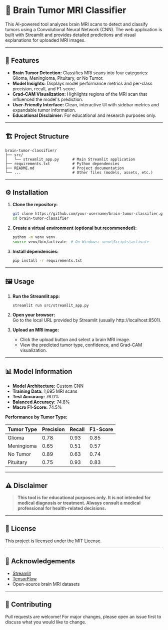 # 🧠 Brain Tumor MRI Classifier

This AI-powered tool analyzes brain MRI scans to detect and classify tumors using a Convolutional Neural Network (CNN). The web application is built with Streamlit and provides detailed predictions and visual explanations for uploaded MRI images.

---

## 🚀 Features

- **Brain Tumor Detection:** Classifies MRI scans into four categories: Glioma, Meningioma, Pituitary, or No Tumor.
- **Model Insights:** Displays model performance metrics and per-class precision, recall, and F1-score.
- **Grad-CAM Visualization:** Highlights regions of the MRI scan that influenced the model's prediction.
- **User-Friendly Interface:** Clean, interactive UI with sidebar metrics and expandable tumor information.
- **Educational Disclaimer:** For educational and research purposes only.

---

## 🏗️ Project Structure

```
brain-tumor-classifier/
├── src/
│   └── streamlit_app.py      # Main Streamlit application
├── requirements.txt          # Python dependencies
├── README.md                 # Project documentation
└── ...                       # Other files (models, assets, etc.)
```

---

## ⚙️ Installation

1. **Clone the repository:**
   ```bash
   git clone https://github.com/your-username/brain-tumor-classifier.git
   cd brain-tumor-classifier
   ```

2. **Create a virtual environment (optional but recommended):**
   ```bash
   python -m venv venv
   source venv/bin/activate  # On Windows: venv\Scripts\activate
   ```

3. **Install dependencies:**
   ```bash
   pip install -r requirements.txt
   ```

---

## 🖼️ Usage

1. **Run the Streamlit app:**
   ```bash
   streamlit run src/streamlit_app.py
   ```

2. **Open your browser:**  
   Go to the local URL provided by Streamlit (usually http://localhost:8501).

3. **Upload an MRI image:**  
   - Click the upload button and select a brain MRI image.
   - View the predicted tumor type, confidence, and Grad-CAM visualization.

---

## 📊 Model Information

- **Model Architecture:** Custom CNN
- **Training Data:** 1,695 MRI scans
- **Test Accuracy:** 76.0%
- **Balanced Accuracy:** 74.8%
- **Macro F1-Score:** 74.5%

**Performance by Tumor Type:**

| Tumor Type  | Precision | Recall | F1-Score |
|-------------|-----------|--------|----------|
| Glioma      | 0.78      | 0.93   | 0.85     |
| Meningioma  | 0.65      | 0.51   | 0.57     |
| No Tumor    | 0.89      | 0.63   | 0.74     |
| Pituitary   | 0.75      | 0.93   | 0.83     |

---

## ⚠️ Disclaimer

> **This tool is for educational purposes only. It is not intended for medical diagnosis or treatment. Always consult a medical professional for health-related decisions.**

---

## 📄 License

This project is licensed under the MIT License.

---

## 🙏 Acknowledgements

- [Streamlit](https://streamlit.io/)
- [TensorFlow](https://www.tensorflow.org/)
- Open-source brain MRI datasets

---

## 🤝 Contributing

Pull requests are welcome! For major changes, please open an issue first to discuss what you would like to change.



